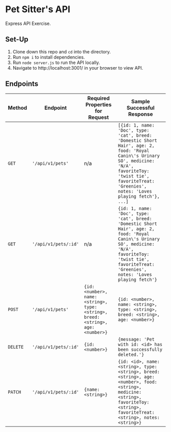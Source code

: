 # Pet Sitter's API

Express API Exercise.

## Set-Up
1. Clone down this repo and `cd` into the directory.
2. Run `npm i` to install dependencies.
3. Run `node server.js` to run the API locally.
4. Navigate to http://localhost:3001/ in your browser to view API.

## Endpoints

| Method | Endpoint | Required Properties for Request | Sample Successful Response |
--- | --- | --- | ---
`GET` | `'/api/v1/pets'` | n/a | `[{id: 1, name: 'Doc', type: 'cat', breed: 'Domestic Short Hair', age: 2, food: 'Royal Canin\'s Urinary SO', medicine: 'N/A', favoriteToy: 'twist tie', favoriteTreat: 'Greenies', notes: 'Loves playing fetch'}, ...]`
`GET` | `'/api/v1/pets/:id'` | n/a | `{id: 1, name: 'Doc', type: 'cat', breed: 'Domestic Short Hair', age: 2, food: 'Royal Canin\'s Urinary SO', medicine: 'N/A', favoriteToy: 'twist tie', favoriteTreat: 'Greenies', notes: 'Loves playing fetch'}`
`POST` | `'/api/v1/pets'` | `{id: <number>, name: <string>, type: <string>, breed: <string>, age: <number>}` | `{id: <number>, name: <string>, type: <string>, breed: <string>, age: <number>}`
`DELETE` | `'/api/v1/pets/:id'` | `{id: <number>}` | `{message: 'Pet with id: <id> has been successfully deleted.'}`
`PATCH` | `'/api/v1/pets/:id'` | `{name: <string>}` | `{id: <id>, name: <string>, type: <string>, breed: <string>, age: <number>, food: <string>, medicine: <string>, favoriteToy: <string>, favoriteTreat: <string>, notes: <string>}`
